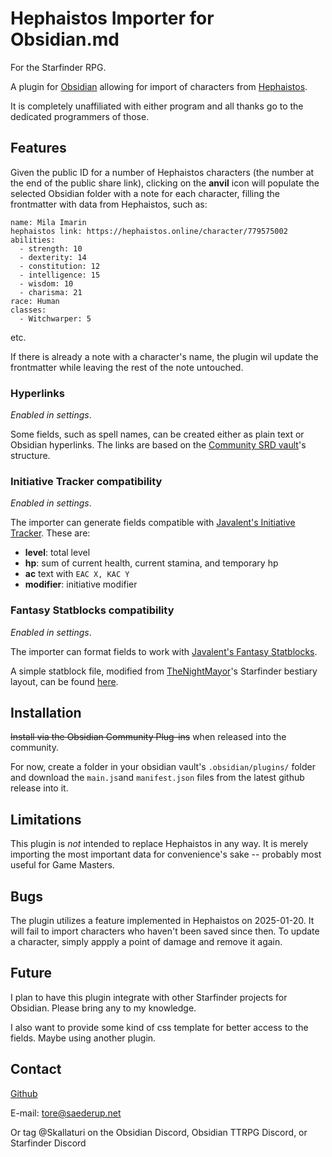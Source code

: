 # Hephaistos Importer for Obsidian.md

For the Starfinder RPG.

A plugin for [Obsidian](https://obsidian.md) allowing for import of characters from [Hephaistos](https://hephaistos.online).

It is completely unaffiliated with either program and all thanks go to the dedicated programmers of those.

## Features

Given the public ID for a number of Hephaistos characters (the number at the end of the public share link), clicking on the **anvil** icon will populate the selected Obsidian folder with a note for each character, filling the frontmatter with data from Hephaistos, such as:

```
name: Mila Imarin
hephaistos link: https://hephaistos.online/character/779575002
abilities:
  - strength: 10
  - dexterity: 14
  - constitution: 12
  - intelligence: 15
  - wisdom: 10
  - charisma: 21
race: Human
classes:
  - Witchwarper: 5
```
etc.

If there is already a note with a character's name, the plugin wil update the frontmatter while leaving the rest of the note untouched.

### Hyperlinks

_Enabled in settings_.

Some fields, such as spell names, can be created either as plain text or Obsidian hyperlinks.
The links are based on the [Community SRD vault](https://github.com/Obsidian-TTRPG-Community/Starfinder-SRD-Markdown)'s structure.

### Initiative Tracker compatibility

_Enabled in settings_.

The importer can generate fields compatible with [Javalent's Initiative Tracker](https://github.com/javalent/initiative-tracker).
These are:

-   **level**: total level
-   **hp**: sum of current health, current stamina, and temporary hp
-   **ac** text with `EAC X, KAC Y`
-   **modifier**: initiative modifier

### Fantasy Statblocks compatibility

_Enabled in settings_.

The importer can format fields to work with [Javalent's Fantasy Statblocks](https://github.com/javalent/fantasy-statblocks).

A simple statblock file, modified from [TheNightMayor](https://github.com/TheNightMayor)'s Starfinder bestiary layout, can be found [here](assets/starfinder-character-layout.json).

## Installation

~~Install via the Obsidian Community Plug-ins~~ when released into the community.

For now, create a folder in your obsidian vault's `.obsidian/plugins/` folder and download the `main.js`and `manifest.json` files from the latest github release into it.

## Limitations

This plugin is _not_ intended to replace Hephaistos in any way. It is merely importing the most important data for convenience's sake -- probably most useful for Game Masters.

## Bugs

The plugin utilizes a feature implemented in Hephaistos on 2025-01-20. It will fail to import characters who haven't been saved since then. To update a character, simply appply a point of damage and remove it again.

## Future

I plan to have this plugin integrate with other Starfinder projects for Obsidian. Please bring any to my knowledge.

I also want to provide some kind of css template for better access to the fields. Maybe using another plugin.

## Contact

[Github](https://github.com/Skallaturi/hephaistos-importer)

E-mail: tore@saederup.net

Or tag @Skallaturi on the Obsidian Discord, Obsidian TTRPG Discord, or Starfinder Discord
